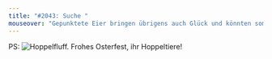 ```yaml
---
title: "#2043: Suche "
mouseover: "Gepunktete Eier bringen übrigens auch Glück und könnten somit ebenfalls bei der Eiersuche helfen."
---
```


PS: 
<img src="http://www.fonflatter.de/bilder/ostern2011.png" alt="Hoppelfluff." />
Frohes Osterfest, ihr Hoppeltiere!

